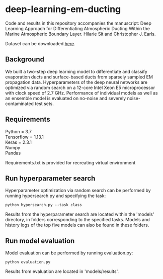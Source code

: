 # deep-learning-em-ducting
Code and results in this repository accompanies the manuscript: Deep Learning Approach for Differentiating Atmospheric Ducting Within the Marine Atmospheric Boundary Layer. Hilarie Sit and Christopher J. Earls.

Dataset can be downloaded [here](https://drive.google.com/open?id=13je_sQwJzo9oEssgvuLmDJxjo8qiOsb0).

## Background
We built a two-step deep learning model to differentiate and classify evaporation ducts and surface-based ducts from sparsely sampled EM propagation data. Hyperparameters of the deep neural networks are optimized via random search on a  12-core Intel Xeon E5 microprocessor with clock speed of 2.7 GHz. Performance of individual models as well as an ensemble model is evaluated on no-noise and severely noise-contaminated test sets.

## Requirements
Python = 3.7 \
Tensorflow = 1.13.1 \
Keras = 2.3.1 \
Numpy \
Pandas

Requirements.txt is provided for recreating virtual environment

## Run hyperparameter search
Hyperparameter optimization via random search can be performed by running hypersearch.py and specifying the task:

```
python hypersearch.py --task class
```
Results from the hyperparameter search are located within the 'models' directory, in folders corresponding to the specified tasks. Models and history logs of the top five models can also be found in these folders.

## Run model evaluation
Model evaluation can be performed by running evaluation.py:

```
python evaluation.py
```
Results from evaluation are located in 'models/results'.
